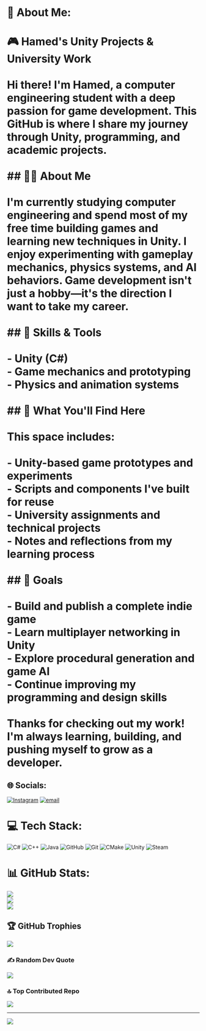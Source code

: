 # 💫 About Me:
# 🎮 Hamed's Unity Projects & University Work<br><br>Hi there! I'm Hamed, a computer engineering student with a deep passion for game development. This GitHub is where I share my journey through Unity, programming, and academic projects.<br><br>## 👨‍💻 About Me<br><br>I'm currently studying computer engineering and spend most of my free time building games and learning new techniques in Unity. I enjoy experimenting with gameplay mechanics, physics systems, and AI behaviors. Game development isn't just a hobby—it's the direction I want to take my career.<br><br>## 🧠 Skills & Tools<br><br>- Unity (C#)<br>- Game mechanics and prototyping<br>- Physics and animation systems<br><br>## 📁 What You'll Find Here<br><br>This space includes:<br><br>- Unity-based game prototypes and experiments<br>- Scripts and components I've built for reuse<br>- University assignments and technical projects<br>- Notes and reflections from my learning process<br><br>## 🎯 Goals<br><br>- Build and publish a complete indie game<br>- Learn multiplayer networking in Unity<br>- Explore procedural generation and game AI<br>- Continue improving my programming and design skills<br><br>Thanks for checking out my work! I'm always learning, building, and pushing myself to grow as a developer.


## 🌐 Socials:
[![Instagram](https://img.shields.io/badge/Instagram-%23E4405F.svg?logo=Instagram&logoColor=white)](https://instagram.com/https://www.instagram.com/hamed.m.a7/) [![email](https://img.shields.io/badge/Email-D14836?logo=gmail&logoColor=white)](mailto:hamed.m.3831@gmail.com) 

# 💻 Tech Stack:
![C#](https://img.shields.io/badge/c%23-%23239120.svg?style=for-the-badge&logo=csharp&logoColor=white) ![C++](https://img.shields.io/badge/c++-%2300599C.svg?style=for-the-badge&logo=c%2B%2B&logoColor=white) ![Java](https://img.shields.io/badge/java-%23ED8B00.svg?style=for-the-badge&logo=openjdk&logoColor=white) ![GitHub](https://img.shields.io/badge/github-%23121011.svg?style=for-the-badge&logo=github&logoColor=white) ![Git](https://img.shields.io/badge/git-%23F05033.svg?style=for-the-badge&logo=git&logoColor=white) ![CMake](https://img.shields.io/badge/CMake-%23008FBA.svg?style=for-the-badge&logo=cmake&logoColor=white) ![Unity](https://img.shields.io/badge/unity-%23000000.svg?style=for-the-badge&logo=unity&logoColor=white) ![Steam](https://img.shields.io/badge/steam-%23000000.svg?style=for-the-badge&logo=steam&logoColor=white)
# 📊 GitHub Stats:
![](https://github-readme-stats.vercel.app/api?username=Hamedmohammadi77&theme=dark&hide_border=false&include_all_commits=true&count_private=true)<br/>
![](https://nirzak-streak-stats.vercel.app/?user=Hamedmohammadi77&theme=dark&hide_border=false)<br/>
![](https://github-readme-stats.vercel.app/api/top-langs/?username=Hamedmohammadi77&theme=dark&hide_border=false&include_all_commits=true&count_private=true&layout=compact)

## 🏆 GitHub Trophies
![](https://github-profile-trophy.vercel.app/?username=Hamedmohammadi77&theme=tokyonight&no-frame=false&no-bg=false&margin-w=4)

### ✍️ Random Dev Quote
![](https://quotes-github-readme.vercel.app/api?type=horizontal&theme=radical)

### 🔝 Top Contributed Repo
![](https://github-contributor-stats.vercel.app/api?username=Hamedmohammadi77&limit=5&theme=dark&combine_all_yearly_contributions=true)

---
[![](https://visitcount.itsvg.in/api?id=Hamedmohammadi77&icon=0&color=13)](https://visitcount.itsvg.in)

<!-- Proudly created with GPRM ( https://gprm.itsvg.in ) -->
